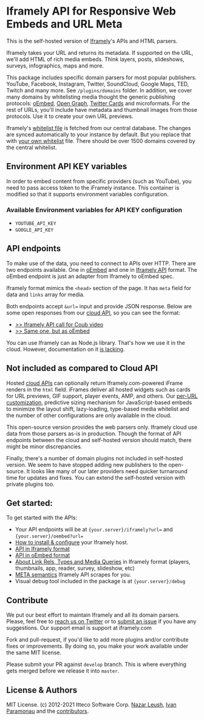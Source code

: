 # Iframely API for Responsive Web Embeds and URL Meta

This is the self-hosted version of [Iframely](https://iframely.com)'s APIs and HTML parsers. 

Iframely takes your URL and returns its metadata. If supported on the URL, we'll add HTML of rich media embeds. Think layers, posts, slideshows, surveys, infographics, maps and more.

This package includes specific domain parsers for most popular publishers. YouTube, Facebook, Instagram, Twitter, SoundCloud, Google Maps, TED, Twitch and many more. See `/plugins/domains` folder. In addition, we cover many domains by whitelisting media thought the generic publishing protocols: [oEmbed](http://oembed.com/), [Open Graph](http://ogp.me/), [Twitter Cards](https://dev.twitter.com/docs/cards) and microformats. For the rest of URLs, you'll include have metadata and thumbnail images from those protocols. Use it to create your own URL previews.

Iframely's [whitelist file](https://iframely.com/qa/whitelist.json) is fetched from our central database. The changes are synced automatically to your instance by default. But you replace that with [your own whitelist](https://iframely.com/docs/whitelist-format) file. There should be over 1500 domains covered by the central whitelist. 


## Environment API KEY variables
In order to embed content from specific providers (such as YouTube), you need to pass access token to the iFramely instance. This container is modified so that it supports environment variables configuration.
### Available Environment variables for API KEY configuration
- `YOUTUBE_API_KEY`
- `GOOGLE_API_KEY`
## API endpoints

To make use of the data, you need to connect to APIs over HTTP. There are two endpoints available. One in [oEmbed](https://iframely.com/docs/oembed-api) and one in [Iframely API](https://iframely.com/docs/iframely-api) format. The oEmbed endpoint is just an adapter from Iframely to oEmbed spec. 

Iframely format mimics the `<head>` section of the page. It has `meta` field for data and `links` array for media. 

Both endpoints accept `&url=` input and provide JSON response. Below are some open responses from our [cloud API](https://iframely.com), so you can see the format:

- [>> Iframely API call for Coub video](https://iframe.ly/ACcM3Y.json)
- [>> Same one, but as oEmbed](https://iframe.ly/ACcM3Y.oembed)

You can use Iframely can as Node.js library. That's how we use it in the cloud. However, documentation on it [is lacking](https://github.com/itteco/iframely/issues/186).

## Not included as compared to Cloud API

Hosted [cloud APIs](https://iframely.com) can optionally return Iframely.com-powered iFrame renders in the `html` field. iFrames deliver all hosted widgets such as cards for URL previews, GIF support, player events, AMP, and others. Our [per-URL customization](https://iframely.com/docs/options), predictive sizing mechanism for JavaScript-based embeds to minimize the layout shift, lazy-loading, type-based media whitelist and the number of other configurations are only available in the cloud. 

This open-source version provides the web parsers only. Iframely cloud use data from those parsers as-is in production. Though the format of API endpoints between the cloud and self-hosted version should match, there might be minor discrepancies.

Finally, there's a number of domain plugins not included in self-hosted version. We seem to have stopped adding new publishers to the open-source. It looks like many of our later providers need quicker turnaround time for updates and fixes. You can extend the self-hosted version with private plugins too.


## Get started:

To get started with the APIs: 

 - Your API endpoints will be at `{your.server}/iframely?url=` and `{your.server}/oembed?url=`
 - [How to install & configure](https://iframely.com/docs/host) your Iframely host.  
 - [API in Iframely format](https://iframely.com/docs/iframely-api)
 - [API in oEmbed format](https://iframely.com/docs/oembed-api)
 - [About Link Rels, Types and Media Queries](https://iframely.com/docs/links) in Iframely format (players, thumbnails, app, reader, survey, slideshow, etc)
 - [META semantics](https://iframely.com/docs/meta) Iframely API scrapes for you.
 - Visual debug tool included in the package is at `{your.server}/debug`


## Contribute

We put our best effort to maintain Iframely and all its domain parsers. Please, feel free to [reach us on Twitter](http://twitter.com/iframely) or to [submit an issue](https://github.com/itteco/iframely/issues) if you have any suggestions. Our support email is support at iframely.com

Fork and pull-request, if you'd like to add more plugins and/or contribute fixes or improvements. By doing so, you make your work available under the same MIT license.

Please submit your PR against `develop` branch. This is where everything gets merged before we release it into `master`.


## License & Authors

MIT License. (c) 2012-2021 Itteco Software Corp. [Nazar Leush](https://github.com/nleush), [Ivan Paramonau](https://twitter.com/iparamonau) and the [contributors](https://github.com/itteco/iframely/graphs/contributors).


